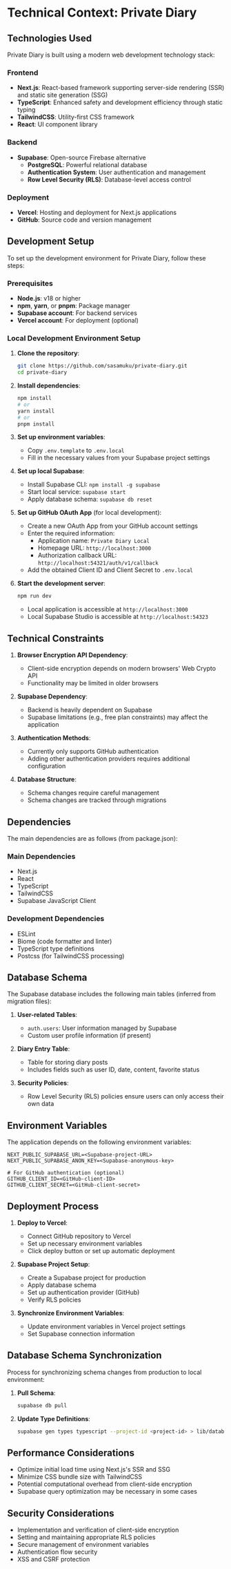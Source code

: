 # Technical Context: Private Diary

## Technologies Used
Private Diary is built using a modern web development technology stack:

### Frontend
- **Next.js**: React-based framework supporting server-side rendering (SSR) and static site generation (SSG)
- **TypeScript**: Enhanced safety and development efficiency through static typing
- **TailwindCSS**: Utility-first CSS framework
- **React**: UI component library

### Backend
- **Supabase**: Open-source Firebase alternative
  - **PostgreSQL**: Powerful relational database
  - **Authentication System**: User authentication and management
  - **Row Level Security (RLS)**: Database-level access control

### Deployment
- **Vercel**: Hosting and deployment for Next.js applications
- **GitHub**: Source code and version management

## Development Setup
To set up the development environment for Private Diary, follow these steps:

### Prerequisites
- **Node.js**: v18 or higher
- **npm**, **yarn**, or **pnpm**: Package manager
- **Supabase account**: For backend services
- **Vercel account**: For deployment (optional)

### Local Development Environment Setup
1. **Clone the repository**:
   ```bash
   git clone https://github.com/sasamuku/private-diary.git
   cd private-diary
   ```

2. **Install dependencies**:
   ```bash
   npm install
   # or
   yarn install
   # or
   pnpm install
   ```

3. **Set up environment variables**:
   - Copy `.env.template` to `.env.local`
   - Fill in the necessary values from your Supabase project settings

4. **Set up local Supabase**:
   - Install Supabase CLI: `npm install -g supabase`
   - Start local service: `supabase start`
   - Apply database schema: `supabase db reset`

5. **Set up GitHub OAuth App** (for local development):
   - Create a new OAuth App from your GitHub account settings
   - Enter the required information:
     - Application name: `Private Diary Local`
     - Homepage URL: `http://localhost:3000`
     - Authorization callback URL: `http://localhost:54321/auth/v1/callback`
   - Add the obtained Client ID and Client Secret to `.env.local`

6. **Start the development server**:
   ```bash
   npm run dev
   ```
   - Local application is accessible at `http://localhost:3000`
   - Local Supabase Studio is accessible at `http://localhost:54323`

## Technical Constraints
1. **Browser Encryption API Dependency**:
   - Client-side encryption depends on modern browsers' Web Crypto API
   - Functionality may be limited in older browsers

2. **Supabase Dependency**:
   - Backend is heavily dependent on Supabase
   - Supabase limitations (e.g., free plan constraints) may affect the application

3. **Authentication Methods**:
   - Currently only supports GitHub authentication
   - Adding other authentication providers requires additional configuration

4. **Database Structure**:
   - Schema changes require careful management
   - Schema changes are tracked through migrations

## Dependencies
The main dependencies are as follows (from package.json):

### Main Dependencies
- Next.js
- React
- TypeScript
- TailwindCSS
- Supabase JavaScript Client

### Development Dependencies
- ESLint
- Biome (code formatter and linter)
- TypeScript type definitions
- Postcss (for TailwindCSS processing)

## Database Schema
The Supabase database includes the following main tables (inferred from migration files):

1. **User-related Tables**:
   - `auth.users`: User information managed by Supabase
   - Custom user profile information (if present)

2. **Diary Entry Table**:
   - Table for storing diary posts
   - Includes fields such as user ID, date, content, favorite status

3. **Security Policies**:
   - Row Level Security (RLS) policies ensure users can only access their own data

## Environment Variables
The application depends on the following environment variables:

```
NEXT_PUBLIC_SUPABASE_URL=<Supabase-project-URL>
NEXT_PUBLIC_SUPABASE_ANON_KEY=<Supabase-anonymous-key>

# For GitHub authentication (optional)
GITHUB_CLIENT_ID=<GitHub-client-ID>
GITHUB_CLIENT_SECRET=<GitHub-client-secret>
```

## Deployment Process
1. **Deploy to Vercel**:
   - Connect GitHub repository to Vercel
   - Set up necessary environment variables
   - Click deploy button or set up automatic deployment

2. **Supabase Project Setup**:
   - Create a Supabase project for production
   - Apply database schema
   - Set up authentication provider (GitHub)
   - Verify RLS policies

3. **Synchronize Environment Variables**:
   - Update environment variables in Vercel project settings
   - Set Supabase connection information

## Database Schema Synchronization
Process for synchronizing schema changes from production to local environment:

1. **Pull Schema**:
   ```bash
   supabase db pull
   ```

2. **Update Type Definitions**:
   ```bash
   supabase gen types typescript --project-id <project-id> > lib/database.types.ts
   ```

## Performance Considerations
- Optimize initial load time using Next.js's SSR and SSG
- Minimize CSS bundle size with TailwindCSS
- Potential computational overhead from client-side encryption
- Supabase query optimization may be necessary in some cases

## Security Considerations
- Implementation and verification of client-side encryption
- Setting and maintaining appropriate RLS policies
- Secure management of environment variables
- Authentication flow security
- XSS and CSRF protection

